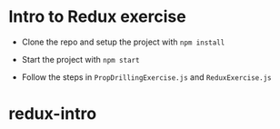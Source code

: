 # Intro to Redux exercise

- Clone the repo and setup the project with `npm install`

- Start the project with `npm start`

- Follow the steps in `PropDrillingExercise.js` and `ReduxExercise.js`
# redux-intro

